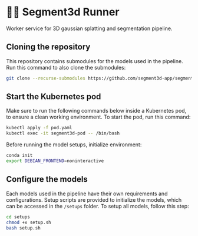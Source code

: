 # 🏃‍➡️ Segment3d Runner

Worker service for 3D gaussian splatting and segmentation pipeline.

## Cloning the repository

This repository contains submodules for the models used in the pipeline. Run this command to also clone the submodules:

```bash
git clone --recurse-submodules https://github.com/segment3d-app/segment3d-runner.git
```

## Start the Kubernetes pod

Make sure to run the following commands below inside a Kubernetes pod, to ensure a clean working environment. To start the pod, run this command:

```bash
kubectl apply -f pod.yaml
kubectl exec -it segment3d-pod -- /bin/bash
```

Before running the model setups, initialize environment:

```bash
conda init
export DEBIAN_FRONTEND=noninteractive
```

## Configure the models

Each models used in the pipeline have their own requirements and configurations. Setup scripts are provided to initialize the models, which can be accessed in the `/setups` folder. To setup all models, follow this step:

```bash
cd setups
chmod +x setup.sh
bash setup.sh
```

